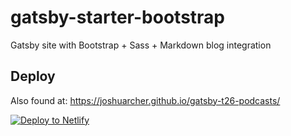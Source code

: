 # gatsby-starter-bootstrap
Gatsby site with Bootstrap + Sass + Markdown blog integration

## Deploy

Also found at: https://joshuarcher.github.io/gatsby-t26-podcasts/

[![Deploy to Netlify](https://www.netlify.com/img/deploy/button.svg)](https://app.netlify.com/start/deploy?repository=https://github.com/intellicode/gatsby-starter-bootstrap)
